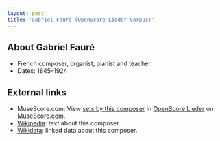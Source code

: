 ```yaml
---
layout: post
title: 'Gabriel Fauré (OpenScore Lieder Corpus)'
---
```


## About Gabriel Fauré

- French composer, organist, pianist and teacher
- Dates: 1845–1924

## External links

- MuseScore.com: View [sets by this composer] in [OpenScore Lieder] on MuseScore.com.
- [Wikipedia]: text about this composer.
- [Wikidata]: linked data about this composer.

[Wikipedia]: https://en.wikipedia.org/wiki/Gabriel_Fauré
[Wikidata]: https://www.wikidata.org/wiki/Q104919
[sets by this composer]: https://musescore.com/openscore-lieder-corpus/sets?order=title&text=Fauré,+Gabriel
[OpenScore Lieder]: https://musescore.com/openscore-lieder-corpus

